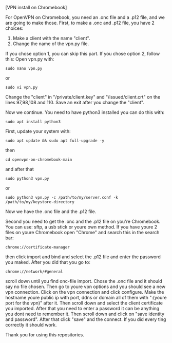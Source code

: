 [VPN install on Chromebook]

For OpenVPN on Chromebook, you need an .onc file and a .p12 file, and we are going to make those.
First, to make a .onc and .p12 file, you have 2 choices: 
1. Make a client with the name "client".
2. Change the name of the vpn.py file.

If you chose option 1, you can skip this part. If you chose option 2, follow this:
Open vpn.py with:
```
sudo nano vpn.py
```
or
```
sudo vi vpn.py
```
Change the "client" in "/private/client.key" and "/issued/client.crt" on the lines 97,98,108 and 110.
Save an exit after you change the "client".

Now we continue. You need to have python3 installed you can do this with:
```
sudo apt install python3
```

First, update your system with:
```
sudo apt update && sudo apt full-upgrade -y
```
then
```
cd openvpn-on-chromebook-main
```
and after that
```
sudo python3 vpn.py
```
or
```
sudo python3 vpn.py -c /path/to/my/server.conf -k /path/to/my/keystore-directory
```

Now we have the .onc file and the .p12 file.

Second you need to get the .onc and the .p12 file on you're Chromebook. You can use: sftp, a usb stick or youre own method.
If you have youre 2 files on youre Chromebook open "Chrome" and search this in the search bar:
```
chrome://certificate-manager
```
then click import and bind and select the .p12 file and enter the password you maked.
After you did that you go to:
```
chrome://network/#general
```
scroll down until you find onc-file import. Chose the .onc file and it should say no file chosen. Then go to youre vpn options and you should see a new vpn connection.
Click on the vpn connection and click configure.
Make the hostname youre public ip with port, ddns or domain all of them with ":(youre port for the vpn)" after it.
Then scroll down and select the client certificate you imported.
After that you need to enter a password it can be anything you dont need to remember it. 
Then scroll down and click on "save identity and password".
After that click "save" and the connect.
If you did every ting correctly it should work.

Thank you for using this repositories.

